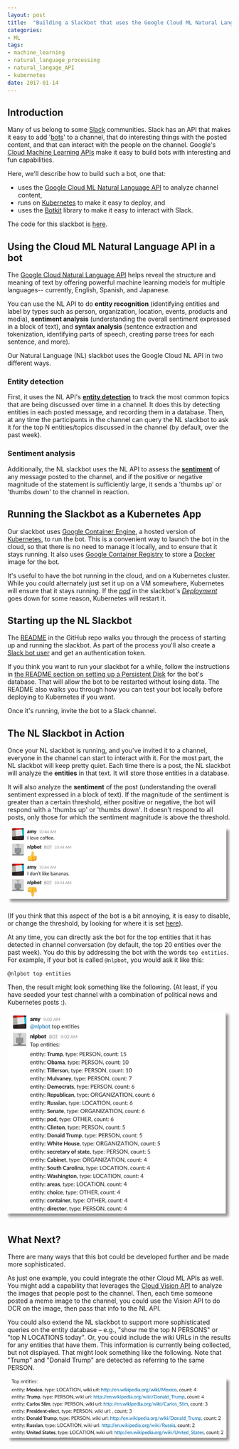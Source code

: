 ```yaml
---
layout: post
title:  "Building a Slackbot that uses the Google Cloud ML Natural Language API (and runs on Kubernetes)"
categories:
- ML
tags:
- machine_learning
- natural_language_processing
- natural_langage_API
- kubernetes
date: 2017-01-14
---
```


## Introduction

Many of us belong to some [Slack](https://slack.com/) communities.
Slack has an API that makes it easy to add '[bots](https://slackhq.com/a-beginner-s-guide-to-your-first-bot-97e5b0b7843d#.iyzgmbaf0)' to a channel, that do interesting things with the posted content, and that can interact with the people on the channel.
Google's [Cloud Machine Learning APIs](cloud.google.com/products/machine-learning/) make it easy to build bots with interesting and fun capabilities.

Here, we'll describe how to build such a bot, one that:

- uses the [Google Cloud ML Natural Language API](https://cloud.google.com/natural-language/) to analyze channel content,
- runs on [Kubernetes](http://kubernetes.io/) to make it easy to deploy, and
- uses the [Botkit](https://github.com/howdyai/botkit) library to make it easy to interact with Slack.

The code for this slackbot is [here](https://github.com/GoogleCloudPlatform/nodejs-docs-samples/tree/master/language/slackbot).

## Using the Cloud ML Natural Language API in a bot

The [Google Cloud Natural Language API](https://cloud.google.com/natural-language/)  helps reveal the structure and meaning of text by offering powerful machine learning models for multiple languages-- currently, English, Spanish, and Japanese.

You can use the NL API to do **entity recognition** (identifying entities and label by types such as person, organization, location, events, products and media), **sentiment analysis** (understanding the overall sentiment expressed in a block of text), and **syntax analysis** (sentence extraction and tokenization, identifying parts of speech, creating parse trees for each sentence, and more).

Our Natural Language (NL) slackbot uses the Google Cloud NL API in two different ways.

### Entity detection

First, it uses the NL API's  [__entity detection__](https://cloud.google.com/natural-language/docs/basics) to track the most common topics that are being discussed over time in a channel.
It does this by detecting entities in each posted message, and recording them in a database.
Then, at any time the participants in the channel can query the NL slackbot to ask it for the top N entities/topics discussed in the channel (by default, over the past week).

### Sentiment analysis

Additionally, the NL slackbot uses the NL API to assess
the [__sentiment__](https://cloud.google.com/natural-language/docs/basics) of any message posted to
the channel, and if the positive or negative magnitude of the statement is
sufficiently large, it sends a 'thumbs up' or 'thumbs down' to the channel in reaction.


## Running the Slackbot as a Kubernetes App

Our slackbot uses [Google Container
Engine](https://cloud.google.com/container-engine/), a hosted version of
[Kubernetes](http://kubernetes.io), to run the bot.  This is a convenient way to launch the bot in the cloud, so that there is no need to manage it locally, and to ensure that it stays running.
It also uses [Google Container Registry](https://cloud.google.com/container-registry/) to store a [Docker](https://www.docker.com/) image
for the bot.

It's useful to have the bot running in the cloud, and on a Kubernetes cluster.  While you could alternately just set it up on a VM somewhere, Kubernetes will ensure that it stays running.
If the [*pod*](http://kubernetes.io/docs/user-guide/pods/) in the slackbot's [*Deployment*](http://kubernetes.io/docs/user-guide/deployments/) goes down for some reason, Kubernetes will restart it.

## Starting up the NL Slackbot

The [README](https://github.com/GoogleCloudPlatform/nodejs-docs-samples/blob/master/language/slackbot/README.md)  in the GitHub repo walks you through the process of starting up and running the slackbot.  As part of the process you'll also
create a [Slack bot user](https://api.slack.com/bot-users) and get an authentication token.

If you think you want to run your slackbot for a while, follow the instructions in [the README section on setting up a Persistent Disk](https://github.com/GoogleCloudPlatform/nodejs-docs-samples/blob/master/language/slackbot/README.md#optional-create-a-slackbot-app-that-uses-persistent-storage) for the bot's database.  That will allow the bot to be restarted without losing data.
The README also walks you through how you can test your bot locally before deploying to Kubernetes if you want.

Once it's running, invite the bot to a Slack channel.

## The NL Slackbot in Action

Once your NL slackbot is running, and you've invited it to a channel, everyone in the channel can start to interact with it.
For the most part, the NL slackbot  will keep pretty quiet. Each time there is a post, the NL slackbot will analyze the **entities** in that text. It will store those entities in a database.

It will also analyze the **sentiment** of the post (understanding the overall sentiment expressed in a block of text).  If the magnitude of the sentiment is greater than a certain threshold, either positive or negative, the bot will respond with a 'thumbs up' or 'thumbs down'.  It doesn't respond to all posts, only those for which the sentiment magnitude is above the threshold.

<img src="/images/nl_coffee_bananas_sh.png"  alt="Analyzing sentiment">

(If you think that this aspect of the bot is a bit annoying, it is easy to disable, or change the threshold, by looking for where it is set [here](https://github.com/GoogleCloudPlatform/nodejs-docs-samples/blob/master/language/slackbot/demo_bot.js)).

At any time, you can directly ask the bot for the top entities that it has detected in channel conversation (by default, the top 20 entities over the past week).  You do this by addressing the bot with the words `top entities`.
For example, if your bot is called `@nlpbot`, you would ask it like this:

```
@nlpbot top entities
```

Then, the result might look something like the following. (At least, if you have seeded your test channel with a combination of political news and Kubernetes posts :).

<img src="/images/nl_slackbot_ents2_sh.png"  alt="Asking the bot for top entities">


## What Next?

There are many ways that this bot could be developed further and be made more sophisticated.

As just one example, you could integrate the other Cloud ML APIs as well.  You might add a capability that leverages the [Cloud Vision API](https://cloud.google.com/vision/) to analyze the images that people post to the channel.  Then, each time someone posted a meme image to the channel, you could use the Vision API to do OCR on the image, then pass that info to the NL API.

You could also extend the NL slackbot to support more sophisticated queries on the entity database – e.g., "show me the top N PERSONS" or "top N LOCATIONS today".
Or, you could include the wiki URLs in the results for any entities that have them. This information is currently being collected, but not displayed. That might look something like the following.  Note that "Trump" and "Donald Trump" are detected as referring to the same PERSON.

<img src="/images/nl_slackbot_wiki_sh.png"  alt="Including wiki urls in entity information">


